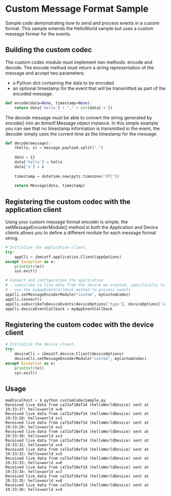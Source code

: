 # Custom Message Format Sample
Sample code demonstrating how to send and process events in a custom format.  This sample extends the HelloWorld sample but uses a custom message formar for the events.

## Building the custom codec
The custom codec module must implement two methods: encode and decode.  The encode method must return a string representation of the message and accept two parameters:
* a Python dict containing the data to be encoded
* an optional timestamp for the event that will be transmitted as part of the encoded message.

```python
def encode(data=None, timestamp=None):
    return data['hello'] + "," + str(data['x'])
```

The decode message must be able to convert the string generated by encode() into an ibmiotf.Message object instance.  In this simple example you can see that no timestamp information is transmitted in the event, the decoder simply uses the current time as the timestamp for the message.

```python
def decode(message):
    (hello, x) = message.payload.split(",")
    
    data = {}
    data['hello'] = hello
    data['x'] = x
    
    timestamp = datetime.now(pytz.timezone('UTC'))
    
    return Message(data, timestamp)
```

## Registering the custom codec with the application client
Using your custom message format encoder is simple.  the setMessageEncoderModule() method in both the Application and Device clients allows you to define a different module for each message format string.

```python
# Initialize the application client.
try:
	appCli = ibmiotf.application.Client(appOptions)
except Exception as e:
	print(str(e))
	sys.exit()

# Connect and configuration the application
# - subscribe to live data from the device we created, specifically to "greeting" events
# - use the myAppEventCallback method to process events
appCli.setMessageEncoderModule("custom", myCustomCodec)
appCli.connect()
appCli.subscribeToDeviceEvents(deviceOptions['type'], deviceOptions['id'], "greeting")
appCli.deviceEventCallback = myAppEventCallback
```


## Registering the custom codec with the device client
```python
# Initialize the device client.
try:
	deviceCli = ibmiotf.device.Client(deviceOptions)
	deviceCli.setMessageEncoderModule("custom", myCustomCodec)
except Exception as e:
	print(str(e))
	sys.exit()
```

## Usage

```
me@localhost ~ $ python customCodecSample.py
Received live data from ca72af10ef14 (helloWorldDevice) sent at 19:33:27: hello=world x=0
Received live data from ca72af10ef14 (helloWorldDevice) sent at 19:33:28: hello=world x=1
Received live data from ca72af10ef14 (helloWorldDevice) sent at 19:33:29: hello=world x=2
Received live data from ca72af10ef14 (helloWorldDevice) sent at 19:33:30: hello=world x=3
Received live data from ca72af10ef14 (helloWorldDevice) sent at 19:33:31: hello=world x=4
Received live data from ca72af10ef14 (helloWorldDevice) sent at 19:33:32: hello=world x=5
Received live data from ca72af10ef14 (helloWorldDevice) sent at 19:33:33: hello=world x=6
Received live data from ca72af10ef14 (helloWorldDevice) sent at 19:33:34: hello=world x=7
Received live data from ca72af10ef14 (helloWorldDevice) sent at 19:33:35: hello=world x=8
Received live data from ca72af10ef14 (helloWorldDevice) sent at 19:33:36: hello=world x=9
```

